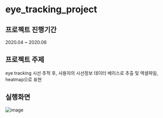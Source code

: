 # eye_tracking_project
프로젝트 진행기간
-----------------
  2020.04 ~ 2020.06  

프로젝트 주제
-----------------
  eye tracking 시선 추적 후, 사용자의 시선정보 데이터 베이스로 추출 및 엑셀파일, heatmap으로 표현  

실행화면
-----------------
![image](https://user-images.githubusercontent.com/50227394/86941727-3c9ab280-c17f-11ea-8500-9d3b3e6776d6.png)

